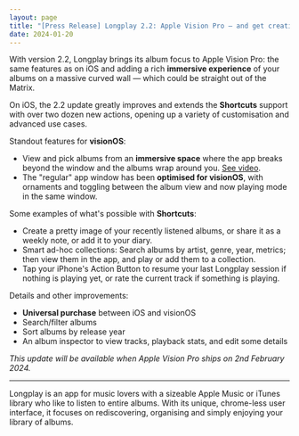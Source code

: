 ```yaml
---
layout: page
title: "[Press Release] Longplay 2.2: Apple Vision Pro – and get creative with Shortcuts"
date: 2024-01-20
---
```


With version 2.2, Longplay brings its album focus to Apple Vision Pro: the same features as on iOS and adding a rich **immersive experience** of your albums on a massive curved wall — which could be straight out of the Matrix.

On iOS, the 2.2 update greatly improves and extends the **Shortcuts** support with over two dozen new actions, opening up a variety of customisation and advanced use cases.

Standout features for **visionOS**:
- View and pick albums from an **immersive space** where the app breaks beyond the window and the albums wrap around you. [See video](https://vimeo.com/904694210).
- The "regular" app window has been **optimised for visionOS**, with ornaments and toggling between the album view and now playing mode in the same window.

Some examples of what's possible with **Shortcuts**:
- Create a pretty image of your recently listened albums, or share it as a weekly note, or add it to your diary.
- Smart ad-hoc collections: Search albums by artist, genre, year, metrics; then view them in the app, and play or add them to a collection.
- Tap your iPhone's Action Button to resume your last Longplay session if nothing is playing yet, or rate the current track if something is playing.

Details and other improvements:
- **Universal purchase** between iOS and visionOS
- Search/filter albums
- Sort albums by release year
- An album inspector to view tracks, playback stats, and edit some details

*This update will be available when Apple Vision Pro ships on 2nd February 2024.*

---

Longplay is an app for music lovers with a sizeable Apple Music or iTunes library who like to listen to entire albums. With its unique, chrome-less user interface, it focuses on rediscovering, organising and simply enjoying your library of albums.
